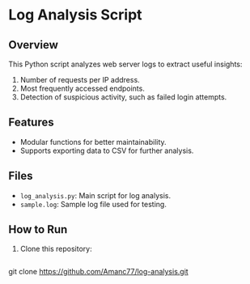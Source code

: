 # Log Analysis Script

## Overview
This Python script analyzes web server logs to extract useful insights:
1. Number of requests per IP address.
2. Most frequently accessed endpoints.
3. Detection of suspicious activity, such as failed login attempts.

## Features
- Modular functions for better maintainability.
- Supports exporting data to CSV for further analysis.

## Files
- `log_analysis.py`: Main script for log analysis.
- `sample.log`: Sample log file used for testing.

## How to Run
1. Clone this repository:
   ```bash
  git clone https://github.com/Amanc77/log-analysis.git
